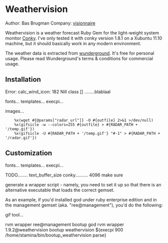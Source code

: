 Weathervision
=============

Author: Bas Brugman
Company: [visionnaire](http://www.visionnaire.nl)

Weathervision is a weather forecast Ruby Gem for the light-weight system monitor [Conky](http://conky.sourceforge.net).
I've only tested it with conky version 1.8.1 on a Xubuntu 11.10 machine, but it should basically work in any modern environment.

The weather data is extracted from [wunderground](http://www.wunderground.com/). It's free for personal usage. Please read Wunderground's
terms & conditions for commercial usage.

Installation
------------

Error: calc_wind_icon: 182 Nill class [] ........blablaal

fonts... templates... execpi...

images...

        %x(wget #{@params["radar_url"]} -O #{outfile} 2>&1 >/dev/null)
        %x(gifsicle -w --colors=255 #{outfile} > #{RADAR_PATH + '/temp.gif'})
        %x(gifsicle -U #{RADAR_PATH + '/temp.gif'} "#-1" > #{RADAR_PATH + '/radar.gif'})

Customization
-------------


fonts... templates... execpi...

TODO........
text_buffer_size conky.......... 4096 make sure

generate a wrapper script - namely, you need to set it up so that there is an alternative executable that loads the correct gemset.

As an example, if you'd installed god under ruby enterprise edition and in the management gemset (aka. "ree@management"), you'd do the following:

gif tool...

rvm wrapper ree@management bootup god
rvm wrapper 1.9.2@weathervision bootup weathervision
${execpi 900 /home/stamina/bin/bootup_weathervision parse}


